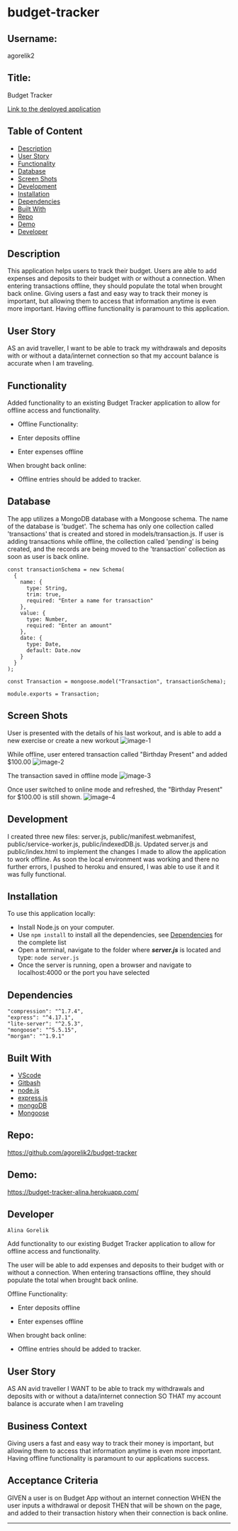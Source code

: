 # budget-tracker

## Username:

agorelik2

## Title:

Budget Tracker

[Link to the deployed application](https://budget-tracker-alina.herokuapp.com/)

## Table of Content

- [Description](#description)
- [User Story](#user-story)
- [Functionality](#functionality)
- [Database](#database)
- [Screen Shots](#screen-shots)
- [Development](#development)
- [Installation](#installation)
- [Dependencies](#dependencies)
- [Built With](#built-with)
- [Repo](#repo)
- [Demo](#demo)
- [Developer](#developer)

## Description

This application helps users to track their budget. Users are able to add expenses and deposits to their budget with or without a connection. When entering transactions offline, they should populate the total when brought back online. Giving users a fast and easy way to track their money is important, but allowing them to access that information anytime is even more important. Having offline functionality is paramount to this application.

## User Story

AS an avid traveller, I want to be able to track my withdrawals and deposits with or without a data/internet connection
so that my account balance is accurate when I am traveling.

## Functionality

Added functionality to an existing Budget Tracker application to allow for offline access and functionality.

- Offline Functionality:

- Enter deposits offline

- Enter expenses offline

When brought back online:

- Offline entries should be added to tracker.

## Database

The app utilizes a MongoDB database with a Mongoose schema. The name of the database is 'budget'. The schema has only one collection called 'transactions' that is created and stored in models/transaction.js. If user is adding transactions while offline, the collection called 'pending' is being created, and the records are being moved to the 'transaction' collection as soon as user is back online.

```
const transactionSchema = new Schema(
  {
    name: {
      type: String,
      trim: true,
      required: "Enter a name for transaction"
    },
    value: {
      type: Number,
      required: "Enter an amount"
    },
    date: {
      type: Date,
      default: Date.now
    }
  }
);

const Transaction = mongoose.model("Transaction", transactionSchema);

module.exports = Transaction;
```

## Screen Shots

User is presented with the details of his last workout, and is able to add a new exercise or create a new workout
![image-1](public/assets/images/image-1.png)

While offline, user entered transaction called "Birthday Present" and added \$100.00
![image-2](public/assets/images/image-2.png)

The transaction saved in offline mode
![image-3](public/assets/images/image-3.png)

Once user switched to online mode and refreshed, the "Birthday Present" for \$100.00 is still shown.
![image-4](public/assets/images/image-4.png)

## Development

I created three new files: server.js, public/manifest.webmanifest, public/service-worker.js, public/indexedDB.js. Updated server.js and public/index.html to implement the changes I made to allow the application to work offline.
As soon the local environment was working and there no further errors, I pushed to heroku and ensured, I was able to use it and it was fully functional.

## Installation

To use this application locally:

- Install Node.js on your computer.
- Use `npm install` to install all the dependencies, see [Dependencies](#dependencies) for the complete list
- Open a terminal, navigate to the folder where **_server.js_** is located and type: `node server.js`
- Once the server is running, open a browser and navigate to localhost:4000 or the port you have selected

## Dependencies

    "compression": "^1.7.4",
    "express": "^4.17.1",
    "lite-server": "^2.5.3",
    "mongoose": "^5.5.15",
    "morgan": "^1.9.1"

## Built With

- [VScode](https://code.visualstudio.com/)
- [Gitbash](https://gitforwindows.org/)
- [node.js](https://nodejs.org/en/)
- [express.js](https://expressjs.com/)
- [mongoDB](https://www.mongodb.com/)
- [Mongoose](https://mongoosejs.com/docs/guide.html)

## Repo:

https://github.com/agorelik2/budget-tracker

## Demo:

https://budget-tracker-alina.herokuapp.com/

## Developer

    Alina Gorelik

Add functionality to our existing Budget Tracker application to allow for offline access and functionality.

The user will be able to add expenses and deposits to their budget with or without a connection. When entering transactions offline, they should populate the total when brought back online.

Offline Functionality:

- Enter deposits offline

- Enter expenses offline

When brought back online:

- Offline entries should be added to tracker.

## User Story

AS AN avid traveller
I WANT to be able to track my withdrawals and deposits with or without a data/internet connection
SO THAT my account balance is accurate when I am traveling

## Business Context

Giving users a fast and easy way to track their money is important, but allowing them to access that information anytime is even more important. Having offline functionality is paramount to our applications success.

## Acceptance Criteria

GIVEN a user is on Budget App without an internet connection
WHEN the user inputs a withdrawal or deposit
THEN that will be shown on the page, and added to their transaction history when their connection is back online.

---

